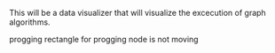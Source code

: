 This will be a data visualizer that will visualize the excecution of graph
algorithms.

progging rectangle for progging node is not moving